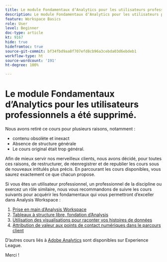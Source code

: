 ```yaml
---
title: Le module Fondamentaux dʼAnalytics pour les utilisateurs professionnels a été supprimé.
description: Le module Fondamentaux dʼAnalytics pour les utilisateurs professionnels a été supprimé pour plusieurs raisons.
feature: Workspace Basics
role: User
level: Beginner
doc-type: article
kt: 9167
hide: true
hidefromtoc: true
source-git-commit: bf34fbd9aa8f707efd8cb96a3cebda03d6ebdeb1
workflow-type: ht
source-wordcount: '191'
ht-degree: 100%

---
```



# Le module Fondamentaux dʼAnalytics pour les utilisateurs professionnels a été supprimé.

Nous avons retiré ce cours pour plusieurs raisons, notamment :

* contenu obsolète et inexact
* Absence de structure générale
* Le cours original était trop général.

Afin de mieux servir nos merveilleux clients, nous avons décidé, pour toutes ces raisons, de restructurer, de réenregistrer et de republier les cours sous de nouveaux intitulés plus précis. En parcourant les cours disponibles, vous saurez exactement ce que chacun propose.

Si vous êtes un utilisateur professionnel, un professionnel de la discipline ou exercez un rôle similaire, nous vous recommandons de suivre les cours suivants pour acquérir les fondamentaux qui vous permettront dʼexceller dans Analysis Workspace :

1. [Prise en main d’Analysis Workspace](https://experienceleague.adobe.com/?recommended=Analytics-U-1-2020.1.workspace&amp;lang=fr)
1. [Tableaux à structure libre, fondation d’Analysis](https://experienceleague.adobe.com/?recommended=Analytics-U-1-2020.3)
1. [Utilisation des visualisations pour raconter vos histoires de données](https://experienceleague.adobe.com/?recommended=Analytics-U-1-2021.1.visualizations&amp;lang=fr)
1. [Attribution de valeur aux points de contact numériques dans le parcours client](https://experienceleague.adobe.com/?recommended=Analytics-U-1-2020.2&amp;lang=fr)

Dʼautres cours liés à [Adobe Analytics](https://experienceleague.adobe.com/?recommended=Analytics-U-1-2020.1.workspace&amp;lang=fr) sont disponibles sur Experience League.

Merci !
